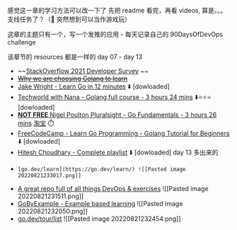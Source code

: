 感觉这一章的学习方法可以改一下了
先把 readme 看完，再看 videos, 算是。。。支线任务了？（🤔 突然想到可以当作游戏玩）

这章的主题只有一个，写一个发推的应用 - 每天记录自己的 90DaysOfDevOps challenge

该章节的 resources 都是一样的
day 07 - day 13
- ~~[StackOverflow 2021 Developer Survey](https://insights.stackoverflow.com/survey/2021) ~~ 
- ~~[Why we are choosing Golang to learn](https://www.youtube.com/watch?v=7pLqIIAqZD4&t=9s)~~ 
- [Jake Wright - Learn Go in 12 minutes](https://www.youtube.com/watch?v=C8LgvuEBraI&t=312s) ⬇️ [dowloaded]
- [Techworld with Nana - Golang full course - 3 hours 24 mins](https://www.youtube.com/watch?v=yyUHQIec83I) ⬇️⭐⭐⭐ [dowloaded]
- [**NOT FREE** Nigel Poulton Pluralsight - Go Fundamentals - 3 hours 26 mins](https://www.pluralsight.com/courses/go-fundamentals) [淘宝](https://item.taobao.com/item.htm?spm=a230r.1.14.41.24516074JCG2cz&id=674024476681&ns=1&abbucket=19#detail) ⏱️
- [FreeCodeCamp - Learn Go Programming - Golang Tutorial for Beginners](https://www.youtube.com/watch?v=YS4e4q9oBaU&t=1025s) ⬇️ [dowloaded]
- [Hitesh Choudhary - Complete playlist](https://www.youtube.com/playlist?list=PLRAV69dS1uWSR89FRQGZ6q9BR2b44Tr9N) ⬇️ [dowloaded]
day 13 多出来的
-     [go.dev/learn](https://go.dev/learn/) ![[Pasted image 20220821233017.png]] 
- [A great repo full of all things DevOps & exercises](https://github.com/bregman-arie/devops-exercises)  ![[Pasted image 20220821231511.png]]
-   [GoByExample - Example based learning](https://gobyexample.com/) ![[Pasted image 20220821232050.png]]
-   [go.dev/tour/list](https://go.dev/tour/list) ![[Pasted image 20220821232454.png]] 
